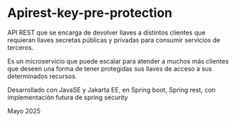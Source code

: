 # Apirest-key-pre-protection

API REST que se encarga de devolver llaves a distintos clientes que requieran llaves secretas públicas y privadas para consumir servicios de terceros.

Es un microservicio que puede escalar para atender a muchos más clientes que deseen una forma de tener protegidas sus llaves de acceso a sus determinados recursos.

Desarrollado con JavaSE y Jakarta EE, en Spring boot, Spring rest, con implementación futura de spring security 

Mayo 2025

